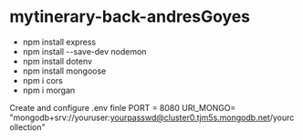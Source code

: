 # mytinerary-back-andresGoyes

- npm install express
- npm install --save-dev nodemon
- npm install dotenv
- npm install mongoose
- npm i cors
- npm i morgan

Create and configure .env finle
PORT = 8080
URI_MONGO= "mongodb+srv://youruser:yourpasswd@cluster0.tjm5s.mongodb.net/yourcollection"
